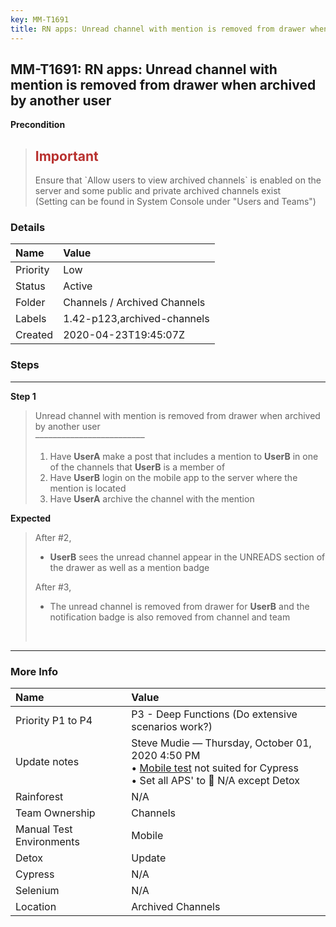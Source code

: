 ```yaml
---
key: MM-T1691
title: RN apps: Unread channel with mention is removed from drawer when archived by another user
---
```


## MM-T1691: RN apps: Unread channel with mention is removed from drawer when archived by another user

**Precondition**

> <article><h1><span style="color: rgb(184, 49, 47);">Important</span></h1>Ensure that `Allow users to view archived channels` is enabled on the server and some public and private archived channels exist<br>(Setting can be found in System Console under "Users and Teams")</article>

### Details

| Name     | Value                        |
| :------- | :--------------------------- |
| Priority | Low                          |
| Status   | Active                       |
| Folder   | Channels / Archived Channels |
| Labels   | 1.42-p123,archived-channels  |
| Created  | 2020-04-23T19:45:07Z         |

### Steps

<hr/>

**Step 1**

> <article>Unread channel with mention is removed from drawer when archived by another user<br>–––––––––––––––––––––––––<ol><li>Have <strong>UserA</strong> make a post that includes a mention to <strong>UserB</strong> in one of the channels that <strong>UserB</strong> is a member of</li><li>Have <strong>UserB</strong> login on the mobile app to the server where the mention is located</li><li>Have <strong>UserA</strong> archive the channel with the mention</li></ol></article>

**Expected**

> <article>After #2,<strong><br></strong><ul><li><strong>UserB</strong> sees the unread channel appear in the UNREADS section of the drawer as well as a mention badge</li></ul>After #3,<br><ul><li>The unread channel is removed from drawer for <strong>UserB</strong> and the notification badge is also removed from channel and team</li></ul><br></article>

<hr/>

### More Info

| Name                     | Value                                                                                                                                                                                                                                                                                                                                                                                                                                                                                                                                                                                            |
| :----------------------- | :----------------------------------------------------------------------------------------------------------------------------------------------------------------------------------------------------------------------------------------------------------------------------------------------------------------------------------------------------------------------------------------------------------------------------------------------------------------------------------------------------------------------------------------------------------------------------------------------- |
| Priority P1 to P4        | P3 - Deep Functions (Do extensive scenarios work?)                                                                                                                                                                                                                                                                                                                                                                                                                                                                                                                                               |
| Update notes             | Steve Mudie — Thursday, October 01, 2020 4:50 PM<br>• <a href="http://One%20of%20my%20test%20cases%20for%20automation%20includes%20a%20step%20involving%20the%20mobile%20app.%20Since%20we%20don't%20have%20mobile%20automation,%20I'm%20just%20going%20to%20skip%20it,%20but%20I%20thought%20I%20should%20let%20someone%20know%20%20https%3A//mattermost.atlassian.net/projects/MM?selectedItem=com.atlassian.plugins.atlassian-connect-plugin%3Acom.kanoah.test-manager__main-project-page#!/testCase/MM-T1691">Mobile test</a> not suited for Cypress<br>• Set all APS' to 🚫 N/A except Detox |
| Rainforest               | N/A                                                                                                                                                                                                                                                                                                                                                                                                                                                                                                                                                                                              |
| Team Ownership           | Channels                                                                                                                                                                                                                                                                                                                                                                                                                                                                                                                                                                                         |
| Manual Test Environments | Mobile                                                                                                                                                                                                                                                                                                                                                                                                                                                                                                                                                                                           |
| Detox                    | Update                                                                                                                                                                                                                                                                                                                                                                                                                                                                                                                                                                                           |
| Cypress                  | N/A                                                                                                                                                                                                                                                                                                                                                                                                                                                                                                                                                                                              |
| Selenium                 | N/A                                                                                                                                                                                                                                                                                                                                                                                                                                                                                                                                                                                              |
| Location                 | Archived Channels                                                                                                                                                                                                                                                                                                                                                                                                                                                                                                                                                                                |
